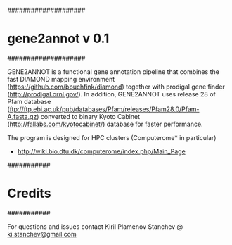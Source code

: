 ####################
# gene2annot v 0.1 #
####################

GENE2ANNOT is a functional gene annotation pipeline that combines the fast DIAMOND mapping environment (https://github.com/bbuchfink/diamond) together with prodigal gene finder (http://prodigal.ornl.gov/). In addition, GENE2ANNOT uses release 28 of Pfam database (ftp://ftp.ebi.ac.uk/pub/databases/Pfam/releases/Pfam28.0/Pfam-A.fasta.gz) converted to binary Kyoto Cabinet (http://fallabs.com/kyotocabinet/) database for faster performance.

The program is designed for HPC clusters (Computerome* in particular)

* http://wiki.bio.dtu.dk/computerome/index.php/Main_Page

###########
# Credits #
###########

For questions and issues contact Kiril Plamenov Stanchev @ ki.stanchev@gmail.com

